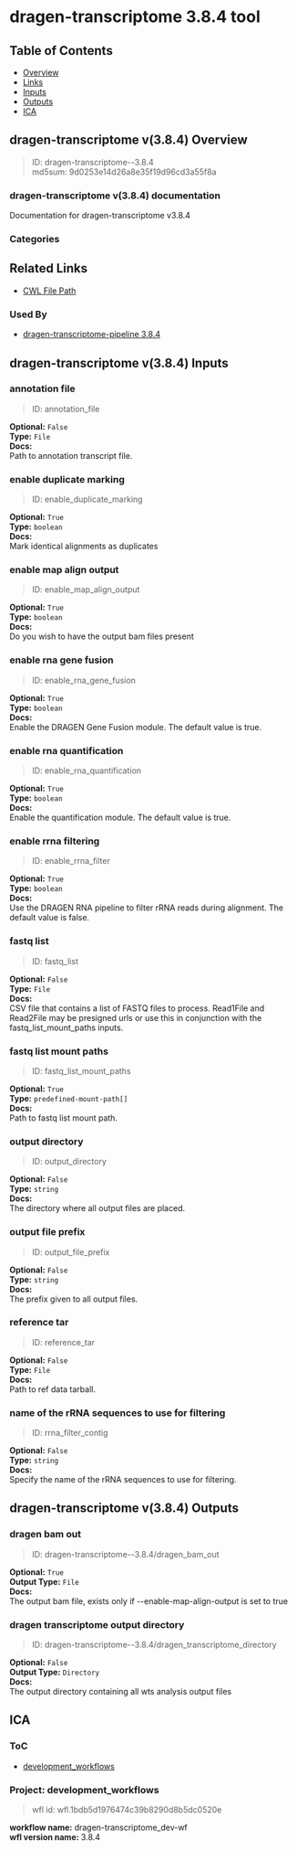 
dragen-transcriptome 3.8.4 tool
===============================

## Table of Contents
  
- [Overview](#dragen-transcriptome-v384-overview)  
- [Links](#related-links)  
- [Inputs](#dragen-transcriptome-v384-inputs)  
- [Outputs](#dragen-transcriptome-v384-outputs)  
- [ICA](#ica)  


## dragen-transcriptome v(3.8.4) Overview



  
> ID: dragen-transcriptome--3.8.4  
> md5sum: 9d0253e14d26a8e35f19d96cd3a55f8a

### dragen-transcriptome v(3.8.4) documentation
  
Documentation for dragen-transcriptome v3.8.4

### Categories
  


## Related Links
  
- [CWL File Path](../../../../../../tools/dragen-transcriptome/3.8.4/dragen-transcriptome__3.8.4.cwl)  


### Used By
  
- [dragen-transcriptome-pipeline 3.8.4](../../../workflows/dragen-transcriptome-pipeline/3.8.4/dragen-transcriptome-pipeline__3.8.4.md)  

  


## dragen-transcriptome v(3.8.4) Inputs

### annotation file



  
> ID: annotation_file
  
**Optional:** `False`  
**Type:** `File`  
**Docs:**  
Path to annotation transcript file.


### enable duplicate marking



  
> ID: enable_duplicate_marking
  
**Optional:** `True`  
**Type:** `boolean`  
**Docs:**  
Mark identical alignments as duplicates


### enable map align output



  
> ID: enable_map_align_output
  
**Optional:** `True`  
**Type:** `boolean`  
**Docs:**  
Do you wish to have the output bam files present


### enable rna gene fusion



  
> ID: enable_rna_gene_fusion
  
**Optional:** `True`  
**Type:** `boolean`  
**Docs:**  
Enable the DRAGEN Gene Fusion module. The default value is true.


### enable rna quantification



  
> ID: enable_rna_quantification
  
**Optional:** `True`  
**Type:** `boolean`  
**Docs:**  
Enable the quantification module. The default value is true.


### enable rrna filtering



  
> ID: enable_rrna_filter
  
**Optional:** `True`  
**Type:** `boolean`  
**Docs:**  
Use the DRAGEN RNA pipeline to filter rRNA reads during alignment. The default value is false.


### fastq list



  
> ID: fastq_list
  
**Optional:** `False`  
**Type:** `File`  
**Docs:**  
CSV file that contains a list of FASTQ files
to process.
Read1File and Read2File may be presigned urls or use this in conjunction with
the fastq_list_mount_paths inputs.


### fastq list mount paths



  
> ID: fastq_list_mount_paths
  
**Optional:** `True`  
**Type:** `predefined-mount-path[]`  
**Docs:**  
Path to fastq list mount path.


### output directory



  
> ID: output_directory
  
**Optional:** `False`  
**Type:** `string`  
**Docs:**  
The directory where all output files are placed.


### output file prefix



  
> ID: output_file_prefix
  
**Optional:** `False`  
**Type:** `string`  
**Docs:**  
The prefix given to all output files.


### reference tar



  
> ID: reference_tar
  
**Optional:** `False`  
**Type:** `File`  
**Docs:**  
Path to ref data tarball.


### name of the rRNA sequences to use for filtering



  
> ID: rrna_filter_contig
  
**Optional:** `False`  
**Type:** `string`  
**Docs:**  
Specify the name of the rRNA sequences to use for filtering.

  


## dragen-transcriptome v(3.8.4) Outputs

### dragen bam out



  
> ID: dragen-transcriptome--3.8.4/dragen_bam_out  

  
**Optional:** `True`  
**Output Type:** `File`  
**Docs:**  
The output bam file, exists only if --enable-map-align-output is set to true
  


### dragen transcriptome output directory



  
> ID: dragen-transcriptome--3.8.4/dragen_transcriptome_directory  

  
**Optional:** `False`  
**Output Type:** `Directory`  
**Docs:**  
The output directory containing all wts analysis output files
  

  


## ICA

### ToC
  
- [development_workflows](#project-development_workflows)  


### Project: development_workflows


> wfl id: wfl.1bdb5d1976474c39b8290d8b5dc0520e  

  
**workflow name:** dragen-transcriptome_dev-wf  
**wfl version name:** 3.8.4  

  

